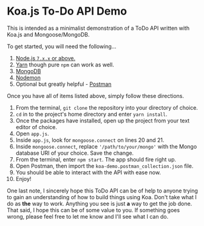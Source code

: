 # Koa.js To-Do API Demo

This is intended as a minimalist demonstration of a ToDo API written with Koa.js and Mongoose/MongoDB. 

To get started, you will need the following...
1. [Node.js `7.x.x` or above.](https://nodejs.org/en/ "Node.js Homepage")
2. [Yarn](https://yarnpkg.com/en/ "Yarn Package Manager") though pure `npm` can work as well.
3. [MongoDB](https://www.mongodb.com/ "MongoDB Homepage")
4. [Nodemon](https://nodemon.io/ "Nodemon Homepage")
5. Optional but greatly helpful - [Postman](https://www.getpostman.com/ "Postman Homepage")

Once you have all of items listed above, simply follow these directions.
1. From the terminal, `git clone` the repository into your directory of choice.
2. `cd` in to the project's home directory and enter `yarn install`.
3. Once the packages have installed, open up the project from your text editor of choice.
4. Open `app.js`.
5. Inside `app.js`, look for `mongoose.connect` on lines 20 and 21.
6. Inside `mongoose.connect`, replace `'/path/to/your/mongo'` with the Mongo database URI of your choice. Save the change.
7. From the terminal, enter `npm start`. The app should fire right up.
8. Open Postman, then import the `koa-demo.postman_collection.json` file.
9. You should be able to interact with the API with ease now.
10. Enjoy!

One last note, I sincerely hope this ToDo API can be of help to anyone trying to gain an understanding of how to build things using Koa. Don't take what I do as **the** way to work. Anything you see is just **a** way to get the job done. That said, I hope this can be of some value to you. If something goes wrong, please feel free to let me know and I'll see what I can do.